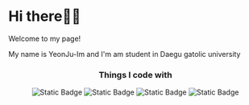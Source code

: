 <h1>Hi there👋👋 </h1>
<p>Welcome to my page!</p>

<p>My name is YeonJu-Im and I'm am student in Daegu gatolic university</p>

<h3 align="center">Things I code with</h3>
<p align="center">
<img alt="Static Badge" src="https://img.shields.io/badge/HTML5-E34F26?style=flat-square&logo=HTML5&logoColor=white">
<img alt="Static Badge" src="https://img.shields.io/badge/JavaScript-F7DF1E?style=flat-square&logo=JavaScript&logoColor=black">
<img alt="Static Badge" src="https://img.shields.io/badge/Python-3776AB?style=flat-square&logo=Python&logoColor=white">
<img alt="Static Badge" src="https://img.shields.io/badge/MySQL-4479A1?style=flat-square&logo=MySQL&logoColor=white">
</p>

<!--✨ _special_ ✨

<h3></h3>

Here are some ideas to get you started:

- 🔭 I’m currently working on Daegu gatolic university
- 🌱 I’m currently learning 
- 👯 I’m looking to collaborate on ...
- 🤔 I’m looking for help with ...
- 💬 Ask me about ...
- 📫 How to reach me: ...
- 😄 Pronouns: ...
- ⚡ Fun fact: ...

